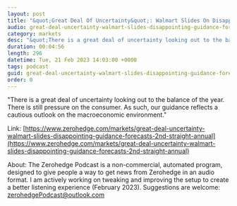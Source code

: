 ```yaml
---
layout: post
title: "&quot;Great Deal Of Uncertainty&quot;: Walmart Slides On Disappointing Guidance, Forecasts 2nd Straight Annual Profit Decline"
audio: great-deal-uncertainty-walmart-slides-disappointing-guidance-forecasts-2nd-straight-annual-0
category: markets
desc: "&quot;There is a great deal of uncertainty looking out to the balance of the year. There is still pressure on the consumer. As such, our guidance reflects a cautious outlook on the macroeconomic environment.&quot;"
duration: 00:04:56
length: 296
datetime: Tue, 21 Feb 2023 14:03:00 +0000
tags: podcast
guid: great-deal-uncertainty-walmart-slides-disappointing-guidance-forecasts-2nd-straight-annual-0
order: 0
---
```

&quot;There is a great deal of uncertainty looking out to the balance of the year. There is still pressure on the consumer. As such, our guidance reflects a cautious outlook on the macroeconomic environment.&quot;

Link: [https://www.zerohedge.com/markets/great-deal-uncertainty-walmart-slides-disappointing-guidance-forecasts-2nd-straight-annual](https://www.zerohedge.com/markets/great-deal-uncertainty-walmart-slides-disappointing-guidance-forecasts-2nd-straight-annual)

About: The Zerohedge Podcast is a non-commercial, automated program, designed to give people a way to get news from Zerohedge in an audio format.  I am actively working on tweaking and improving the setup to create a better listening experience (February 2023).  Suggestions are welcome: [zerohedgePodcast@outlook.com](mailto:zerohedgePodcast@outlook.com)